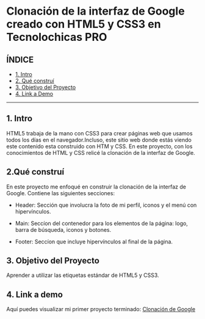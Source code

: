 # Clonación de la interfaz de Google creado con HTML5 y CSS3 en Tecnolochicas PRO


## **ÍNDICE** 

* [ 1. Intro ](https://github.com/Mafer-Rodriguez/clanacion_google/edit/main/README.md#1-intro ) 
*  [ 2. Qué construí ](https://github.com/Mafer-Rodriguez/clanacion_google/edit/main/README.md#2qu%C3%A9-constru%C3%AD) 
*  [ 3. Objetivo del Proyecto ](https://github.com/Mafer-Rodriguez/clanacion_google/edit/main/README.md#3-objetivo-del-proyecto) 
*  [ 4. Link a Demo ](https://github.com/Mafer-Rodriguez/clanacion_google/edit/main/README.md#4-link-a-demo) 

****

## 1. Intro
HTML5 trabaja de la mano con CSS3 para crear páginas web que usamos todos los días en el navegador.Incluso, este sitio web donde estás  viendo este contenido esta construido con HTM y CSS. En este proyecto, con los conocimientos de HTML y CSS relicé la clonación de la interfaz de Google. 

## 2.Qué construí 
En este proyecto me enfoqué en construir la clonación  de la interfaz de Google.
Contiene las siguientes secciones: 

* Header: Sección que involucra la foto de mi perfil, iconos y el menú con hipervínculos.

* Main: Seccíon del contenedor para los elementos de la página: logo, barra de búsqueda, iconos y botones.

* Footer: Seccíon que incluye hipervínculos al final de la página. 

## 3. Objetivo del Proyecto 
Aprender a utilizar las etiquetas estándar de HTML5 y CSS3.

## 4. Link a demo
Aquí puedes visualizar mi primer proyecto terminado: [Clonación de Google](https://teal-sunburst-399e17.netlify.app) 
